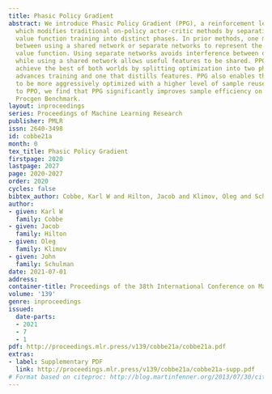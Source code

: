 ```yaml
---
title: Phasic Policy Gradient
abstract: We introduce Phasic Policy Gradient (PPG), a reinforcement learning framework
  which modifies traditional on-policy actor-critic methods by separating policy and
  value function training into distinct phases. In prior methods, one must choose
  between using a shared network or separate networks to represent the policy and
  value function. Using separate networks avoids interference between objectives,
  while using a shared network allows useful features to be shared. PPG is able to
  achieve the best of both worlds by splitting optimization into two phases, one that
  advances training and one that distills features. PPG also enables the value function
  to be more aggressively optimized with a higher level of sample reuse. Compared
  to PPO, we find that PPG significantly improves sample efficiency on the challenging
  Procgen Benchmark.
layout: inproceedings
series: Proceedings of Machine Learning Research
publisher: PMLR
issn: 2640-3498
id: cobbe21a
month: 0
tex_title: Phasic Policy Gradient
firstpage: 2020
lastpage: 2027
page: 2020-2027
order: 2020
cycles: false
bibtex_author: Cobbe, Karl W and Hilton, Jacob and Klimov, Oleg and Schulman, John
author:
- given: Karl W
  family: Cobbe
- given: Jacob
  family: Hilton
- given: Oleg
  family: Klimov
- given: John
  family: Schulman
date: 2021-07-01
address:
container-title: Proceedings of the 38th International Conference on Machine Learning
volume: '139'
genre: inproceedings
issued:
  date-parts:
  - 2021
  - 7
  - 1
pdf: http://proceedings.mlr.press/v139/cobbe21a/cobbe21a.pdf
extras:
- label: Supplementary PDF
  link: http://proceedings.mlr.press/v139/cobbe21a/cobbe21a-supp.pdf
# Format based on citeproc: http://blog.martinfenner.org/2013/07/30/citeproc-yaml-for-bibliographies/
---
```


